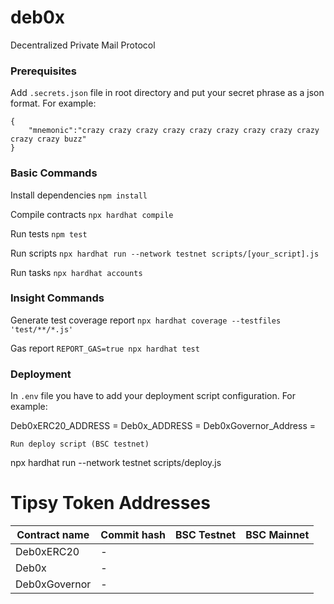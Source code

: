 # deb0x
Decentralized Private Mail Protocol

### Prerequisites
Add `.secrets.json` file in root directory and put your secret phrase as a json format. For example:
```
{
    "mnemonic":"crazy crazy crazy crazy crazy crazy crazy crazy crazy crazy crazy buzz"
}
```

### Basic Commands

Install dependencies `npm install` 

Compile contracts `npx hardhat compile`

Run tests `npm test`

Run scripts `npx hardhat run --network testnet scripts/[your_script].js`

Run tasks `npx hardhat accounts`

### Insight Commands

Generate test coverage report `npx hardhat coverage --testfiles 'test/**/*.js'`

Gas report `REPORT_GAS=true npx hardhat test`

### Deployment
In `.env` file you have to add your deployment script configuration. For example:

Deb0xERC20_ADDRESS = 
Deb0x_ADDRESS = 
Deb0xGovernor_Address = 

```
Run deploy script (BSC testnet)
```
npx hardhat run --network testnet scripts/deploy.js

# Tipsy Token Addresses 

| Contract name            | Commit hash | BSC Testnet                                 | BSC Mainnet                                |
| ------------------------ | ----------- | ------------------------------------------- | ------------------------------------------ | 
| Deb0xERC20               |  -          |   |  |
| Deb0x                    |  -          |   |  |
| Deb0xGovernor            |  -          |   |  |
